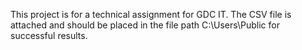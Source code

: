 This project is for a technical assignment for GDC IT. The CSV file is attached and should be placed in the file path C:\Users\Public for successful results.
